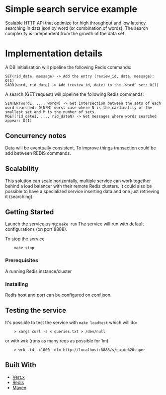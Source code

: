 # Simple search service example

Scalable HTTP API that optimize for high throughput and low latency searching in data.json by word (or combination of words).
The search complexity is independent from the growth of the data set


# Implementation details

A DB initialisation will pipeline the following Redis commands:
```
SET(rid_date, message) -> Add the entry (review_id, date, message): O(1)
SADD(word, rid_date) -> Add (review_id, date) to the `word` set: O(1)
```

A search (GET request) will pipeline the following Redis commands:
```
SINTER(word1, ..., wordN) -> Get intersection between the sets of each word searched: O(N*M) worst case where N is the cardinality of the smallest set and M is the number of sets.
MGET(rid_date1, ..., rid_dateN) -> Get messages where words searched appear: O(1)
```

## Concurrency notes
Data will be eventually consistent. To improve things transaction could be add between REDIS commands. 

## Scalability
This solution can scale horizontally, multiple service can work together behind a load balancer with their remote Redis clusters.
It could also be possible to have a specialized service inserting data and one just retrieving it (searching).
 

## Getting Started

Launch the service using:
    ```
    make run
    ```
The service will run with default configurations (on port 8888). 

To stop the service 
```
    make stop    
```

### Prerequisites

A running Redis instance/cluster

### Installing

Redis host and port can be configured on conf.json.

## Testing the service

It's possible to test the service with `make loadtest` which will do: 

```
    > xargs curl -s < queries.txt > /dev/null
```

or with wrk (runs as many reqs as possible for 1m)
```
    > wrk -t4 -c1000 -d1m http://localhost:8888/s/guide%20super
```


## Built With

* [Vert.x](http://vertx.io/)
* [Redis](http://redis.io)
* [Maven](https://maven.apache.org/)
